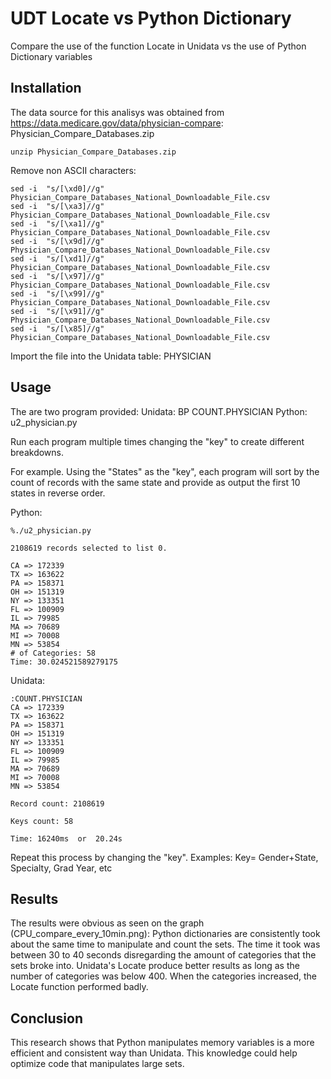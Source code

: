 # UDT Locate vs Python Dictionary

Compare the use of the function Locate in Unidata vs the use of Python Dictionary variables


## Installation

The data source for this analisys was obtained from https://data.medicare.gov/data/physician-compare:
Physician_Compare_Databases.zip

```
unzip Physician_Compare_Databases.zip
```

Remove non ASCII characters:
```
sed -i  "s/[\xd0]//g" Physician_Compare_Databases_National_Downloadable_File.csv
sed -i  "s/[\xa3]//g" Physician_Compare_Databases_National_Downloadable_File.csv
sed -i  "s/[\xa1]//g" Physician_Compare_Databases_National_Downloadable_File.csv
sed -i  "s/[\x9d]//g" Physician_Compare_Databases_National_Downloadable_File.csv
sed -i  "s/[\xd1]//g" Physician_Compare_Databases_National_Downloadable_File.csv
sed -i  "s/[\x97]//g" Physician_Compare_Databases_National_Downloadable_File.csv
sed -i  "s/[\x99]//g" Physician_Compare_Databases_National_Downloadable_File.csv
sed -i  "s/[\x91]//g" Physician_Compare_Databases_National_Downloadable_File.csv
sed -i  "s/[\x85]//g" Physician_Compare_Databases_National_Downloadable_File.csv
```

Import the file into the Unidata table: PHYSICIAN

## Usage

The are two program provided:
Unidata:  BP COUNT.PHYSICIAN
Python:  u2_physician.py

Run each program multiple times changing the "key" to create different breakdowns.

For example. Using the "States" as the "key", each program will sort by the count of records with the same state and provide as output the first 10 states in reverse order.

Python:
```
%./u2_physician.py

2108619 records selected to list 0.

CA => 172339
TX => 163622
PA => 158371
OH => 151319
NY => 133351
FL => 100909
IL => 79985
MA => 70689
MI => 70008
MN => 53854
# of Categories: 58
Time: 30.024521589279175
```

Unidata:
```
:COUNT.PHYSICIAN
CA => 172339
TX => 163622
PA => 158371
OH => 151319
NY => 133351
FL => 100909
IL => 79985
MA => 70689
MI => 70008
MN => 53854

Record count: 2108619

Keys count: 58

Time: 16240ms  or  20.24s

```

Repeat this process by changing the "key". Examples: Key= Gender+State, Specialty, Grad Year, etc

## Results

The results were obvious as seen on the graph (CPU_compare_every_10min.png):
Python dictionaries are consistently took about the same time to manipulate and count the sets. The time it took was between 30 to 40 seconds disregarding the amount of categories that the sets broke into.
Unidata's Locate produce better results as long as the number of categories was below 400. When the categories increased, the Locate function performed badly.

## Conclusion

This research shows that Python manipulates memory variables is a more efficient and consistent way than Unidata. This knowledge could help optimize code that manipulates large sets.
